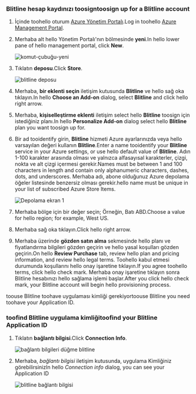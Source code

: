 
### <a name="toosign-up-for-a-blitline-account"></a><span data-ttu-id="02330-101">Blitline hesap kaydınızı toosign</span><span class="sxs-lookup"><span data-stu-id="02330-101">toosign up for a Blitline account</span></span>
1. <span data-ttu-id="02330-102">İçinde toohello oturum [Azure Yönetim Portalı](https://manage.windowsazure.com/).</span><span class="sxs-lookup"><span data-stu-id="02330-102">Log in toohello [Azure Management Portal](https://manage.windowsazure.com/).</span></span>
2. <span data-ttu-id="02330-103">Merhaba alt hello Yönetim Portalı'nın bölmesinde **yeni**.</span><span class="sxs-lookup"><span data-stu-id="02330-103">In hello lower pane of hello management portal, click **New**.</span></span>
   
    ![komut-çubuğu-yeni][command-bar-new]
3. <span data-ttu-id="02330-105">Tıklatın **deposu**.</span><span class="sxs-lookup"><span data-stu-id="02330-105">Click **Store**.</span></span>
   
    ![blitline deposu][blitline-store]
4. <span data-ttu-id="02330-107">Merhaba, **bir eklenti seçin** iletişim kutusunda **Blitline** ve hello sağ oka tıklayın.</span><span class="sxs-lookup"><span data-stu-id="02330-107">In hello **Choose an Add-on** dialog, select **Blitline** and click hello right arrow.</span></span>
5. <span data-ttu-id="02330-108">Merhaba, **kişiselleştirme eklenti** iletişim select hello **Blitline** toosign için istediğiniz planı.</span><span class="sxs-lookup"><span data-stu-id="02330-108">In hello **Personalize Add-on** dialog select hello **Blitline** plan you want toosign up for.</span></span>
6. <span data-ttu-id="02330-109">Bir ad tooidentify girin, **Blitline** hizmeti Azure ayarlarınızda veya hello varsayılan değeri kullanın **Blitline**.</span><span class="sxs-lookup"><span data-stu-id="02330-109">Enter a name tooidentify your **Blitline** service in your Azure settings, or use hello default value of **Blitline**.</span></span> <span data-ttu-id="02330-110">Adın 1-100 karakter arasında olması ve yalnızca alfasayısal karakterler, çizgi, nokta ve alt çizgi içermesi gerekir.</span><span class="sxs-lookup"><span data-stu-id="02330-110">Names must be between 1 and 100 characters in length and contain only alphanumeric characters, dashes, dots, and underscores.</span></span> <span data-ttu-id="02330-111">Merhaba adı, abone olduğunuz Azure depolama öğeler listesinde benzersiz olması gerekir.</span><span class="sxs-lookup"><span data-stu-id="02330-111">hello name must be unique in your list of subscribed Azure Store Items.</span></span>
   
    ![Depolama ekran 1][store-screen-1]
7. <span data-ttu-id="02330-113">Merhaba bölge için bir değer seçin; Örneğin, Batı ABD.</span><span class="sxs-lookup"><span data-stu-id="02330-113">Choose a value for hello region; for example, West US.</span></span> 
8. <span data-ttu-id="02330-114">Merhaba sağ oka tıklayın.</span><span class="sxs-lookup"><span data-stu-id="02330-114">Click hello right arrow.</span></span>
9. <span data-ttu-id="02330-115">Merhaba üzerinde **gözden satın alma** sekmesinde hello planı ve fiyatlandırma bilgileri gözden geçirin ve hello yasal koşulları gözden geçirin.</span><span class="sxs-lookup"><span data-stu-id="02330-115">On hello **Review Purchase** tab, review hello plan and pricing information, and review hello legal terms.</span></span> <span data-ttu-id="02330-116">Toohello kabul etmesi durumunda koşullarını hello onay işaretine tıklayın.</span><span class="sxs-lookup"><span data-stu-id="02330-116">If you agree toohello terms, click hello check mark.</span></span> <span data-ttu-id="02330-117">Merhaba onay işaretine tıklayın sonra Blitline hesabınızı hello sağlama işlemi başlar.</span><span class="sxs-lookup"><span data-stu-id="02330-117">After you click hello check mark, your Blitline account will begin hello provisioning process.</span></span> 

<span data-ttu-id="02330-118">toouse Blitline toohave uygulaması kimliği gerekiyor</span><span class="sxs-lookup"><span data-stu-id="02330-118">toouse Blitline you need toohave your Application ID.</span></span>

### <a name="toofind-your-blitline-application-id"></a><span data-ttu-id="02330-119">toofind Blitline uygulama kimliği</span><span class="sxs-lookup"><span data-stu-id="02330-119">toofind your Blitline Application ID</span></span>
1. <span data-ttu-id="02330-120">Tıklatın **bağlantı bilgisi**.</span><span class="sxs-lookup"><span data-stu-id="02330-120">Click **Connection Info**.</span></span>
   
    ![bağlantı bilgileri düğme blitline][blitline-connection-info-button]
2. <span data-ttu-id="02330-122">Merhaba, *bağlantı bilgisi* iletişim kutusunda, uygulama Kimliğiniz görebilirsiniz</span><span class="sxs-lookup"><span data-stu-id="02330-122">In hello *Connection info* dialog, you can see your Application ID</span></span>
   
    ![blitline bağlantı bilgisi][blitline-connection-info]

<!--images-->

[command-bar-new]: ./media/blitline-signup/blitline_bar_new.png
[blitline-store]: ./media/blitline-signup/blitline_offerings_store.png
[store-screen-1]: ./media/blitline-signup/blitline_purchase.jpg
[blitline-connection-info-button]: ./media/blitline-signup/blitline_connection_info_button.png
[blitline-connection-info]: ./media/blitline-signup/blitline_connection_info_screen.jpg


